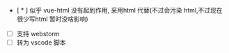 - [ * ] 似乎 vue-html 没有起到作用, 采用html 代替(不过会污染 html,不过现在很少写html 暂时没啥影响)
- [ ] 支持 webstorm
- [ ] 转为 vscode 脚本

